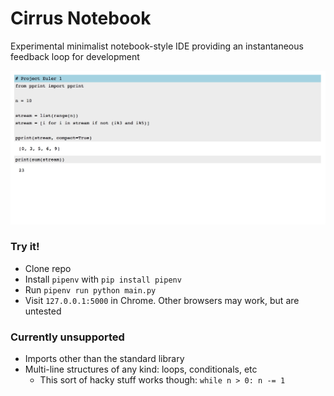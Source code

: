 # Cirrus Notebook

Experimental minimalist notebook-style IDE providing an instantaneous feedback loop for development

![](demo.gif)

### Try it!

- Clone repo
- Install `pipenv` with `pip install pipenv`
- Run `pipenv run python main.py`
- Visit `127.0.0.1:5000` in Chrome. Other browsers may work, but are untested


### Currently unsupported

- Imports other than the standard library
- Multi-line structures of any kind: loops, conditionals, etc
  - This sort of hacky stuff works though: `while n > 0: n -= 1`
